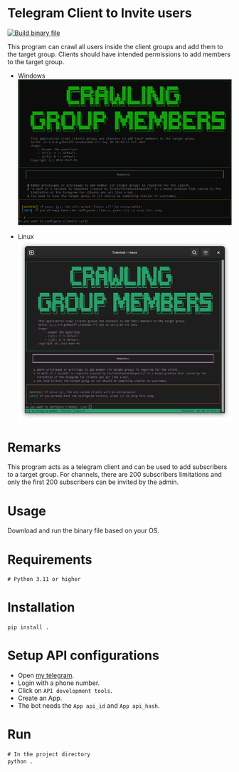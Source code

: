 # Telegram Client to Invite users

[![Build binary file](https://github.com/mjavadhpour/telegram-member-inviter/actions/workflows/build.yml/badge.svg)](https://github.com/mjavadhpour/telegram-member-inviter/actions/workflows/build.yml)

This program can crawl all users inside the client groups and add them to the target group. Clients should have intended permissions to add members to the target group.

- Windows
![Terminal Screenshot](/assets/images/next.windows.png)

- Linux
![Terminal Screenshot](/assets/images/next.linux.png)

# Remarks
This program acts as a telegram client and can be used to add subscribers to a target group. For channels, there are 200 subscribers limitations and only the first 200 subscribers can be invited by the admin.

# Usage
Download and run the binary file based on your OS.

# Requirements

```shell
# Python 3.11 or higher
```

# Installation
```shell
pip install .
```

# Setup API configurations
- Open [my telegram](https://my.telegram.org/).
- Login with a phone number.
- Click on `API development tools`.
- Create an App.
- The bot needs the `App api_id` and `App api_hash`.

# Run
```shell
# In the project directory
python .
```
